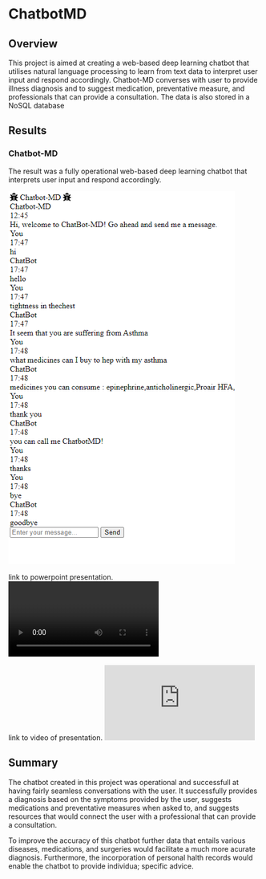 # ChatbotMD

## **Overview**

This project is aimed at creating a web-based deep learning chatbot that utilises natural language processing to learn from text data to interpret user input and respond accordingly. Chatbot-MD converses with user to provide illness diagnosis and to suggest medication, preventative measure, and professionals that can provide a consultation. The data is also stored in a NoSQL database 

## **Results**

### Chatbot-MD

The result was a fully operational web-based deep learning chatbot that interprets user input and respond accordingly.

![chphoto](https://github.com/OmarQasem94/ChatbotMD/blob/main/media/chphoto.png)

link to powerpoint presentation.
![video1936792327](https://github.com/OmarQasem94/ChatbotMD/blob/main/media/video1936792327.mp4)


link to video of presentation.
![cbpp](https://github.com/OmarQasem94/ChatbotMD/blob/main/cbpp.pptm)

## **Summary**

The chatbot created in this project was operational and successfull at having fairly seamless conversations with the user. It successfully provides a diagnosis based on the symptoms provided by the user, suggests medications and preventative measures when asked to, and suggests resources that would connect the user with a professional that can provide a consultation. 

To improve the accuracy of this chatbot further data that entails various diseases, medications, and surgeries would facilitate a much more acurate diagnosis. Furthermore, the incorporation of personal halth records would enable the chatbot to provide individua; specific advice. 
